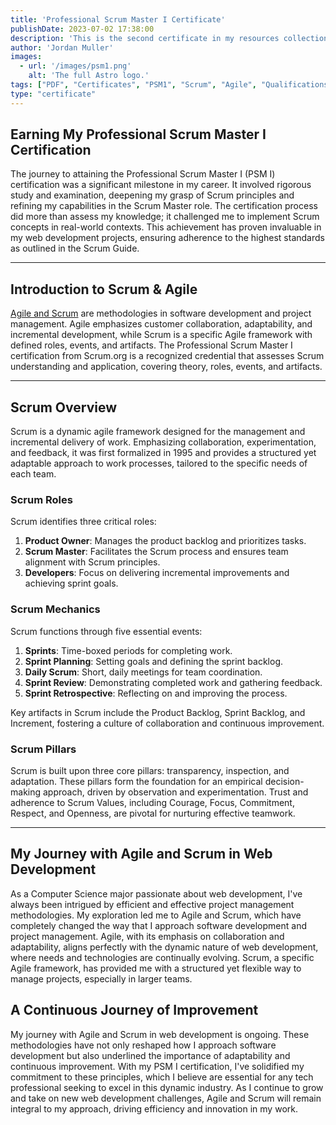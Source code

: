 ```yaml
---
title: 'Professional Scrum Master I Certificate'
publishDate: 2023-07-02 17:38:00
description: 'This is the second certificate in my resources collection.'
author: 'Jordan Muller'
images:
  - url: '/images/psm1.png'
    alt: 'The full Astro logo.'
tags: ["PDF", "Certificates", "PSM1", "Scrum", "Agile", "Qualifications", "Scrum.org"]
type: "certificate"
---
```


## Earning My Professional Scrum Master I Certification

The journey to attaining the Professional Scrum Master I (PSM I) certification was a significant milestone in my career. It involved rigorous study and examination, deepening my grasp of Scrum principles and refining my capabilities in the Scrum Master role. The certification process did more than assess my knowledge; it challenged me to implement Scrum concepts in real-world contexts. This achievement has proven invaluable in my web development projects, ensuring adherence to the highest standards as outlined in the Scrum Guide.

---

## Introduction to Scrum & Agile

[Agile and Scrum](/blog/what-is-agile-and-scrum/) are methodologies in software development and project management. Agile emphasizes customer collaboration, adaptability, and incremental development, while Scrum is a specific Agile framework with defined roles, events, and artifacts. The Professional Scrum Master I certification from Scrum.org is a recognized credential that assesses Scrum understanding and application, covering theory, roles, events, and artifacts.

---

## Scrum Overview

Scrum is a dynamic agile framework designed for the management and incremental delivery of work. Emphasizing collaboration, experimentation, and feedback, it was first formalized in 1995 and provides a structured yet adaptable approach to work processes, tailored to the specific needs of each team.

### Scrum Roles

Scrum identifies three critical roles:
1. **Product Owner**: Manages the product backlog and prioritizes tasks.
2. **Scrum Master**: Facilitates the Scrum process and ensures team alignment with Scrum principles.
3. **Developers**: Focus on delivering incremental improvements and achieving sprint goals.

### Scrum Mechanics

Scrum functions through five essential events:
1. **Sprints**: Time-boxed periods for completing work.
2. **Sprint Planning**: Setting goals and defining the sprint backlog.
3. **Daily Scrum**: Short, daily meetings for team coordination.
4. **Sprint Review**: Demonstrating completed work and gathering feedback.
5. **Sprint Retrospective**: Reflecting on and improving the process.

Key artifacts in Scrum include the Product Backlog, Sprint Backlog, and Increment, fostering a culture of collaboration and continuous improvement.

### Scrum Pillars

Scrum is built upon three core pillars: transparency, inspection, and adaptation. These pillars form the foundation for an empirical decision-making approach, driven by observation and experimentation. Trust and adherence to Scrum Values, including Courage, Focus, Commitment, Respect, and Openness, are pivotal for nurturing effective teamwork.

---

## My Journey with Agile and Scrum in Web Development
As a Computer Science major passionate about web development, I've always been intrigued by efficient and effective project management methodologies. My exploration led me to Agile and Scrum, which have completely changed the way that I approach software development and project management. Agile, with its emphasis on collaboration and adaptability, aligns perfectly with the dynamic nature of web development, where needs and technologies are continually evolving. Scrum, a specific Agile framework, has provided me with a structured yet flexible way to manage projects, especially in larger teams.

## A Continuous Journey of Improvement

My journey with Agile and Scrum in web development is ongoing. These methodologies have not only reshaped how I approach software development but also underlined the importance of adaptability and continuous improvement. With my PSM I certification, I've solidified my commitment to these principles, which I believe are essential for any tech professional seeking to excel in this dynamic industry. As I continue to grow and take on new web development challenges, Agile and Scrum will remain integral to my approach, driving efficiency and innovation in my work.